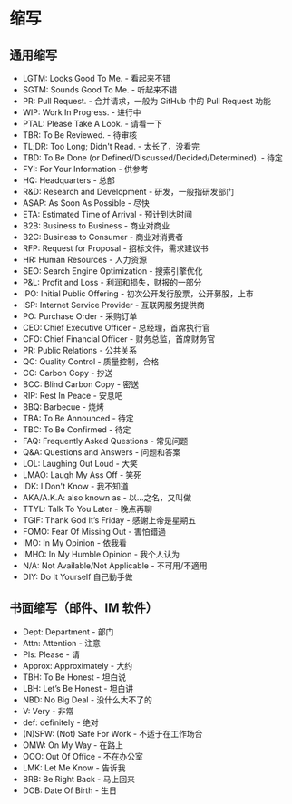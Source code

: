 # 缩写

## 通用缩写

-   LGTM: Looks Good To Me. - 看起来不错
-   SGTM: Sounds Good To Me. - 听起来不错
-   PR: Pull Request. - 合并请求，一般为 GitHub 中的 Pull Request 功能
-   WIP: Work In Progress. - 进行中
-   PTAL: Please Take A Look. - 请看一下
-   TBR: To Be Reviewed. - 待审核
-   TL;DR: Too Long; Didn't Read. - 太长了，没看完
-   TBD: To Be Done (or Defined/Discussed/Decided/Determined). - 待定
-   FYI: For Your Information - 供参考
-   HQ: Headquarters - 总部
-   R&D: Research and Development - 研发，一般指研发部门
-   ASAP: As Soon As Possible - 尽快
-   ETA: Estimated Time of Arrival - 预计到达时间
-   B2B: Business to Business - 商业对商业
-   B2C: Business to Consumer - 商业对消费者
-   RFP: Request for Proposal - 招标文件，需求建议书
-   HR: Human Resources - 人力资源
-   SEO: Search Engine Optimization - 搜索引擎优化
-   P&L: Profit and Loss - 利润和损失，财报的一部分
-   IPO: Initial Public Offering - 初次公开发行股票，公开募股，上市
-   ISP: Internet Service Provider - 互联网服务提供商
-   PO: Purchase Order - 采购订单
-   CEO: Chief Executive Officer - 总经理，首席执行官
-   CFO: Chief Financial Officer - 财务总监，首席财务官
-   PR: Public Relations - 公共关系
-   QC: Quality Control - 质量控制，合格
-   CC: Carbon Copy - 抄送
-   BCC: Blind Carbon Copy - 密送
-   RIP: Rest In Peace - 安息吧
-   BBQ: Barbecue - 烧烤
-   TBA: To Be Announced - 待定
-   TBC: To Be Confirmed - 待定
-   FAQ: Frequently Asked Questions - 常见问题
-   Q&A: Questions and Answers - 问题和答案
-   LOL: Laughing Out Loud - 大笑
-   LMAO: Laugh My Ass Off - 笑死
-   IDK: I Don't Know - 我不知道
-   AKA/A.K.A: also known as - 以...之名，又叫做
-   TTYL: Talk To You Later - 晚点再聊
-   TGIF: Thank God It’s Friday - 感謝上帝是星期五
-   FOMO: Fear Of Missing Out - 害怕錯過
-   IMO: In My Opinion - 依我看
-   IMHO: In My Humble Opinion - 我个人认为
-   N/A: Not Available/Not Applicable - 不可用/不適用
-   DIY: Do It Yourself 自己動手做

## 书面缩写（邮件、IM 软件）

-   Dept: Department - 部门
-   Attn: Attention - 注意
-   Pls: Please - 请
-   Approx: Approximately - 大约
-   TBH: To Be Honest - 坦白说
-   LBH: Let’s Be Honest - 坦白讲
-   NBD: No Big Deal - 没什么大不了的
-   V: Very - 非常
-   def: definitely - 绝对
-   (N)SFW: (Not) Safe For Work - 不适于在工作场合
-   OMW: On My Way - 在路上
-   OOO: Out Of Office - 不在办公室
-   LMK: Let Me Know - 告诉我
-   BRB: Be Right Back - 马上回来
-   DOB: Date Of Birth - 生日
